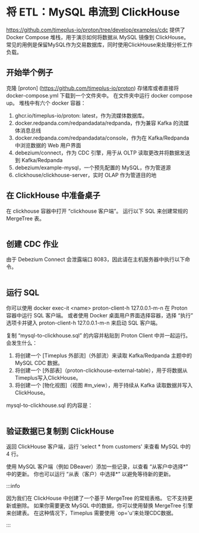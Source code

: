 # 将 ETL：MySQL 串流到 ClickHouse

https://github.com/timeplus-io/proton/tree/develop/examples/cdc 提供了 Docker Compose 堆栈，用于演示如何将数据从 MySQL 镜像到 ClickHouse。 常见的用例是保留MySQL作为交易数据库，同时使用ClickHouse来处理分析工作负载。

## 开始举个例子

克隆 [proton] (https://github.com/timeplus-io/proton) 存储库或者直接将 docker-compose.yml 下载到一个文件夹中。 在文件夹中运行 docker compose up。 堆栈中有六个 docker 容器：

1. ghcr.io/timeplus-io/proton: latest，作为流媒体数据库。
2. docker.redpanda.com/redpandadata/redpanda，作为兼容 Kafka 的流媒体消息总线
3. docker.redpanda.com/redpandadata/console，作为在 Kafka/Redpanda 中浏览数据的 Web 用户界面
4. debezium/connect，作为 CDC 引擎，用于从 OLTP 读取更改并将数据发送到 Kafka/Redpanda
5. debezium/example-mysql，一个预先配置的 MySQL，作为管道源
6. clickhouse/clickhouse-server，实时 OLAP 作为管道目的地

## 在 ClickHouse 中准备桌子

在 clickhouse 容器中打开 “clickhouse 客户端”。 运行以下 SQL 来创建常规的 MergeTree 表。

```sql
```

## 创建 CDC 作业

由于 Debezium Connect 会泄露端口 8083，因此请在主机服务器中执行以下命令。

```shell
```

## 运行 SQL

你可以使用 docker exec-it \<name> proton-client-h 127.0.0.1-m-n 在 Proton 容器中运行 SQL 客户端。 或者使用 Docker 桌面用户界面选择容器，选择 “执行” 选项卡并键入 proton-client-h 127.0.0.1-m-n 来启动 SQL 客户端。

复制 “mysql-to-clickhouse.sql” 的内容并粘贴到 Proton Client 中并一起运行。 会发生什么：

1. 将创建一个 [Timeplus 外部流]（外部流）来读取 Kafka/Redpanda 主题中的 MySQL CDC 数据。
2. 将创建一个 [外部表]（proton-clickhouse-external-table），用于将数据从Timeplus写入ClickHouse。
3. 将创建一个 [物化视图]（视图 #m_view），用于持续从 Kafka 读取数据并写入 ClickHouse。

mysql-to-clickhouse.sql 的内容是：

```sql
```

## 验证数据已复制到 ClickHouse

返回 ClickHouse 客户端，运行 'select \* from customers' 来查看 MySQL 中的 4 行。

使用 MySQL 客户端（例如 DBeaver）添加一些记录，以查看 “从客户中选择\*” 中的更新。 你也可以运行 “从表（客户）中选择\*” 以避免等待新的更新。

:::info

因为我们在 ClickHouse 中创建了一个基于 MergeTree 的常规表格。 它不支持更新或删除。 如果你需要更改 MySQL 中的数据，你可以使用替换 MergeTree 引擎来创建表。 在这种情况下，Timeplus 需要使用 \`op='u'来处理CDC数据。

:::
